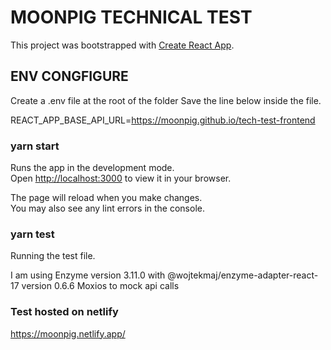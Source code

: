 # MOONPIG TECHNICAL TEST

This project was bootstrapped with [Create React App](https://github.com/facebook/create-react-app).

## ENV CONGFIGURE

Create a .env file at the root of the folder
Save the line below inside the file.

REACT_APP_BASE_API_URL=https://moonpig.github.io/tech-test-frontend

### yarn start

Runs the app in the development mode.\
Open [http://localhost:3000](http://localhost:3000) to view it in your browser.

The page will reload when you make changes.\
You may also see any lint errors in the console.

### yarn test

Running the test file.

I am using Enzyme version 3.11.0 with @wojtekmaj/enzyme-adapter-react-17 version 0.6.6
Moxios to mock api calls

### Test hosted on netlify

https://moonpig.netlify.app/
